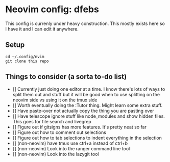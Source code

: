 # Neovim config: dfebs
This config is currenly under heavy construction. This mostly exists here so I have it and I can edit it anywhere.

## Setup
```
cd ~/.config/nvim
git clone this repo
```

## Things to consider (a sorta to-do list)

- [] Currently just doing one editor at a time. I know there's lots of ways to split them out and stuff but it will be good when to use splitting on the neovim side vs using it on the tmux side
- [] Worth eventually doing the :Tutor thing. Might learn some extra stuff.
- [] Have paste-over not actually copy the thing you are pasting over
- [] Have telescope ignore stuff like node_modules and show hidden files. This goes for file search and livegrep
- [] Figure out if gitsigns has more features. It's pretty neat so far
- [] Figure out how to comment out selections
- [] Figure out how to tab selections to indent everything in the selection
- [] (non-neovim) have tmux use ctrl+a instead of ctrl+b
- [] (non-neovim) Look into the ranger command line tool
- [] (non-neovim) Look into the lazygit tool
